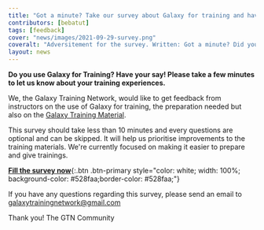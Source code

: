 ```yaml
---
title: "Got a minute? Take our survey about Galaxy for training and have your say!"
contributors: [bebatut]
tags: [feedback]
cover: "news/images/2021-09-29-survey.png"
coveralt: "Adversitement for the survey. Written: Got a minute? Did you use Galaxy for training / teaching? Have your say... Take our survey. We appreciate your feedback. Logos: Galaxy Project and Galaxy Training Network"
layout: news
---
```


**Do you use Galaxy for Training? Have your say! Please take a few minutes to let us know about your training experiences.**

We, the Galaxy Training Network, would like to get feedback from instructors on the use of Galaxy for training, the preparation needed but also on the [Galaxy Training Material](https://training.galaxyproject.org/).

This survey should take less than 10 minutes and every questions are optional and can be skipped. It will help us prioritise improvements to the training materials. We're currently focused on making it easier to prepare and give trainings.

[**Fill the survey now**](https://forms.gle/YJq5rTEcdowjBiuh6){:.btn .btn-primary style="color: white; width: 100%; background-color: #528faa;border-color: #528faa;"}

If you have any questions regarding this survey, please send an email to [galaxytrainingnetwork@gmail.com](mailto:galaxytrainingnetwork@gmail.com)

Thank you! The GTN Community
